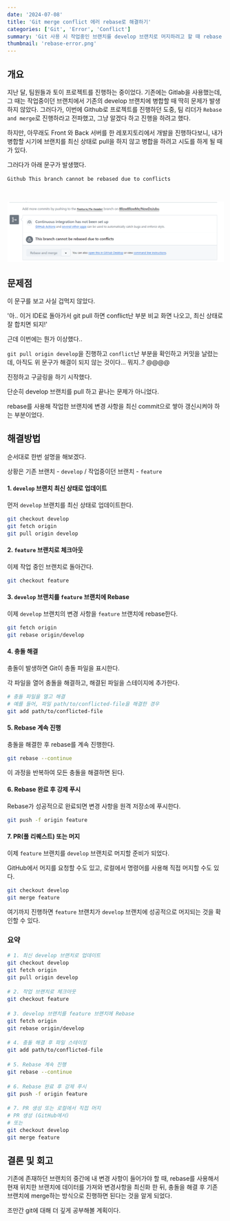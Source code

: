 ```yaml
---
date: '2024-07-08'
title: 'Git merge conflict 에러 rebase로 해결하기'
categories: ['Git', 'Error', 'Conflict']
summary: 'Git 사용 시 작업중인 브랜치를 develop 브랜치로 머지하려고 할 때 rebase 이용해서 해결하는 법'
thumbnail: 'rebase-error.png'
---
```


## 개요

지난 달, 팀원들과 토이 프로젝트를 진행하는 중이었다.
기존에는 Gitlab을 사용했는데, 그 때는 작업중이던 브랜치에서 기존의 develop 브랜치에 병합할 때 딱히 문제가 발생하지 않았다.
그러다가, 이번에 Github로 프로젝트를 진행하던 도중, 팀 리더가 `Rebase and merge`로 진행하라고 전파했고, 그냥 알겠다 하고 진행을 하려고 했다.

하지만, 아무래도 Front 와 Back 서버를 한 레포지토리에서 개발을 진행하다보니, 내가 병합할 시기에 브랜치를 최신 상태로 pull을 하지 않고 병합을 하려고 시도를 하게 될 때가 있다.

그러다가 아래 문구가 발생했다.

`Github This branch cannot be rebased due to conflicts`

<br>

![Github This branch cannot be rebased due to conflicts](rebase-error.png)

## 문제점

이 문구를 보고 사실 겁먹지 않았다.

'아.. 이거 IDE로 돌아가서 git pull 하면 conflict난 부분 비교 화면 나오고, 최신 상태로 잘 합치면 되지!'

근데 이번에는 뭔가 이상했다..

`git pull origin develop`을 진행하고 `conflict`난 부분을 확인하고 커밋을 날렸는데, 아직도 위 문구가 해결이 되지 않는 것이다... 뭐지..? @@@@

진정하고 구글링을 하기 시작했다.

단순히 develop 브랜치를 pull 하고 끝나는 문제가 아니었다.

rebase를 사용해 작업한 브랜치에 변경 사항을 최신 commit으로 쌓아 갱신시켜야 하는 부분이었다.

## 해결방법

순서대로 한번 설명을 해보겠다.

상황은 기존 브랜치 - `develop` / 작업중이던 브랜치 - `feature`


#### 1. `develop` 브랜치 최신 상태로 업데이트

먼저 `develop` 브랜치를 최신 상태로 업데이트한다.

```bash
git checkout develop
git fetch origin
git pull origin develop
```

#### 2. `feature` 브랜치로 체크아웃

이제 작업 중인 브랜치로 돌아간다.

```bash
git checkout feature
```

#### 3. `develop` 브랜치를 `feature` 브랜치에 Rebase

이제 `develop` 브랜치의 변경 사항을 `feature` 브랜치에 rebase한다.

```bash
git fetch origin
git rebase origin/develop
```

#### 4. 충돌 해결

충돌이 발생하면 Git이 충돌 파일을 표시한다.

각 파일을 열어 충돌을 해결하고, 해결된 파일을 스테이지에 추가한다.

```bash
# 충돌 파일을 열고 해결
# 예를 들어, 파일 path/to/conflicted-file을 해결한 경우
git add path/to/conflicted-file
```

#### 5. Rebase 계속 진행

충돌을 해결한 후 rebase를 계속 진행한다.

```bash
git rebase --continue
```

이 과정을 반복하여 모든 충돌을 해결하면 된다.


#### 6. Rebase 완료 후 강제 푸시

Rebase가 성공적으로 완료되면 변경 사항을 원격 저장소에 푸시한다.

```bash
git push -f origin feature
```

#### 7. PR(풀 리퀘스트) 또는 머지

이제 `feature` 브랜치를 `develop` 브랜치로 머지할 준비가 되었다.

GitHub에서 머지를 요청할 수도 있고, 로컬에서 명령어를 사용해 직접 머지할 수도 있다.

```bash
git checkout develop
git merge feature
```

여기까지 진행하면 `feature` 브랜치가 `develop` 브랜치에 성공적으로 머지되는 것을 확인할 수 있다.

### 요약

```bash
# 1. 최신 develop 브랜치로 업데이트
git checkout develop
git fetch origin
git pull origin develop

# 2. 작업 브랜치로 체크아웃
git checkout feature

# 3. develop 브랜치를 feature 브랜치에 Rebase
git fetch origin
git rebase origin/develop

# 4. 충돌 해결 후 파일 스테이징
git add path/to/conflicted-file

# 5. Rebase 계속 진행
git rebase --continue

# 6. Rebase 완료 후 강제 푸시
git push -f origin feature

# 7. PR 생성 또는 로컬에서 직접 머지
# PR 생성 (GitHub에서)
# 또는
git checkout develop
git merge feature
```

## 결론 및 회고

기존에 존재하던 브랜치의 중간에 내 변경 사항이 들어가야 할 때, rebase를 사용해서 현재 위치한 브랜치에 데이터를 가져와 변경사항을 최신화 한 뒤, 충돌을 해결 후 기존 브랜치에 merge하는 방식으로 진행하면 된다는 것을 알게 되었다.


조만간 git에 대해 더 깊게 공부해볼 계획이다.
